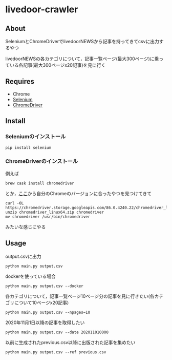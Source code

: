 # livedoor-crawler
## About
SeleniumとChromeDriverでlivedoorNEWSから記事を持ってきてcsvに出力するやつ

livedoorNEWSの各カテゴリについて，記事一覧ページ(最大300ページ)に乗っている各記事(最大300ページx20記事)を見に行く

## Requires
- Chrome
- [Selenium](https://github.com/SeleniumHQ/Selenium)
- [ChromeDriver](http://chromedriver.chromium.org/)

## Install
### Seleniumのインストール
```
pip install selenium
```

### ChromeDriverのインストール
例えば
```
brew cask install chromedriver
```
とか，[ここ](http://chromedriver.chromium.org/downloads)から自分のChromeのバージョンに合ったやつを見つけてきて
```
curl -OL https://chromedriver.storage.googleapis.com/86.0.4240.22/chromedriver_linux64.zip
unzip chromedriver_linux64.zip chromedriver
mv chromedriver /usr/bin/chromedriver
```
みたいな感じにやる

## Usage
output.csvに出力
```
python main.py output.csv
```
dockerを使っている場合
```
python main.py output.csv --docker
```
各カテゴリについて，記事一覧ページ10ページ分の記事を見に行きたい(各カテゴリについて10ページx20記事)
```
python main.py output.csv --npages=10
```
2020年11月1日以降の記事を取得したい
```
python main.py output.csv --date 202011010000
```
以前に生成されたprevious.csv以降に出版された記事を集めたい
```
python main.py output.csv --ref previous.csv
```
